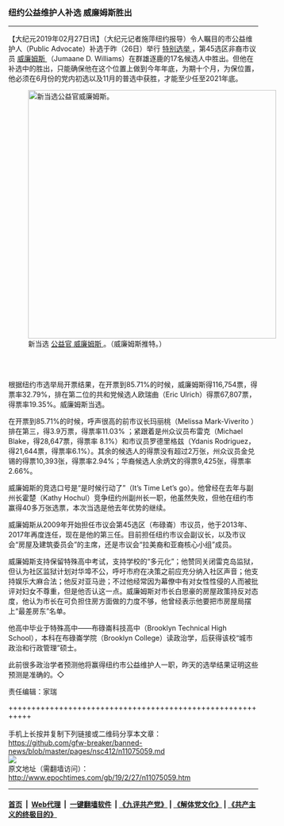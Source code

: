 ### 纽约公益维护人补选 威廉姆斯胜出
------------------------

<p>
 【大纪元2019年02月27日讯】（大纪元记者施萍纽约报导）令人瞩目的市公益维护人（Public Advocate）补选于昨（26日）举行
 <a href="http://www.epochtimes.com/gb/tag/%E7%89%B9%E5%88%AB%E9%80%89%E4%B8%BE.html">
  特别选举
 </a>
 ，第45选区非裔市议员
 <a href="http://www.epochtimes.com/gb/tag/%E5%A8%81%E5%BB%89%E5%A7%86%E6%96%AF.html">
  威廉姆斯
 </a>
 （Jumaane D. Williams）在群雄逐鹿的17名候选人中胜出。但他在补选中的胜出，只能确保他在这个位置上做到今年年底，为期十个月，为保位置，他必须在6月份的党内初选以及11月的普选中获胜，才能至少任至2021年底。
</p>
<figure class="wp-caption aligncenter" id="11075061" style="width: 500px">
 <img alt="新当选公益官威廉姆斯。" src="http://i.epochtimes.com/assets/uploads/2019/02/0d05ba2fc7f1d09b45c5618afb03ba8a-450x456.png" width="500"/>
 <br/><figcaption class="wp-caption-text">
  新当选
  <a href="http://www.epochtimes.com/gb/tag/%E5%85%AC%E7%9B%8A%E5%AE%98.html">
   公益官
  </a>
  <a href="http://www.epochtimes.com/gb/tag/%E5%A8%81%E5%BB%89%E5%A7%86%E6%96%AF.html">
   威廉姆斯
  </a>
  。（威廉姆斯推特。）
 </figcaption><br/>
</figure><br/>
<p>
 根据纽约市选举局开票结果，在开票到85.71%的时候，威廉姆斯得116,754票，得票率32.79%，排在第二位的共和党候选人欧瑞曲（Eric Ulrich）得票67,807票，得票率19.35%。威廉姆斯当选。
</p>
<p>
 在开票到85.71%的时候，呼声很高的前市议长玛丽桃（Melissa Mark-Viverito ）排在第三，得3.9万票，得票率11.03% ；紧跟着是州众议员布雷克（Michael Blake，得28,647票，得票率 8.1%）和市议员罗德里格兹（Ydanis Rodriguez，得21,644票，得票率6.1%）。其余的候选人的得票没有超过2万张，州众议员金兑锡的得票10,393张，得票率2.94%；华裔候选人余炳文的得票9,425张，得票率2.66%。
</p>
<p>
 威廉姆斯的竞选口号是“是时候行动了”（It’s Time Let’s go）。他曾经在去年与副州长霍楚（Kathy Hochul）竞争纽约州副州长一职，他虽然失败，但他在纽约市赢得40多万张选票，本次当选是他去年优势的继续。
</p>
<p>
 威廉姆斯从2009年开始担任市议会第45选区（布碌崙）市议员，他于2013年、2017年再度连任，现在是他的第三任。目前担任纽约市议会副议长，以及市议会“房屋及建筑委员会”的主席，还是市议会“拉美裔和亚裔核心小组”成员。
</p>
<p>
 威廉姆斯支持保留特殊高中考试，支持学校的“多元化”；他赞同关闭雷克岛监狱，但认为社区监狱计划对华埠不公，呼吁市府在决策之前应充分纳入社区声音；他支持娱乐大麻合法；他反对亚马逊；不过他经常因为幕僚中有对女性性侵的人而被批评对妇女不尊重，但是他否认这一点。威廉姆斯对市长白思豪的房屋政策持反对态度，他认为市长在可负担住房方面做的力度不够，他曾经表示他要把市房屋局摆上“最差房东”名单。
</p>
<p>
 他高中毕业于特殊高中——布碌崙科技高中（Brooklyn Technical High School），本科在布碌崙学院（Brooklyn College）读政治学，后获得该校“城市政治和行政管理”硕士。
</p>
<p>
 此前很多政治学者预测他将赢得纽约市公益维护人一职，昨天的选举结果证明这些预测是准确的。◇
</p>
<p>
 责任编辑：家瑞
</p>

+++++++++++++++++++++++++++++++++++++++++++++++++++++++++++<br/><br/>
手机上长按并复制下列链接或二维码分享本文章：<br/>
https://github.com/gfw-breaker/banned-news/blob/master/pages/nsc412/n11075059.md <br/>
<a href='https://github.com/gfw-breaker/banned-news/blob/master/pages/nsc412/n11075059.md'><img src='https://github.com/gfw-breaker/banned-news/blob/master/pages/nsc412/n11075059.md.png'/></a> <br/>
原文地址（需翻墙访问）：http://www.epochtimes.com/gb/19/2/27/n11075059.htm


------------------------
#### [首页](https://github.com/gfw-breaker/banned-news/blob/master/README.md) &nbsp;|&nbsp; [Web代理](https://github.com/labour-camp/helloworld) &nbsp;|&nbsp; [一键翻墙软件](https://github.com/gfw-breaker/nogfw/blob/master/README.md) &nbsp;| [《九评共产党》](https://github.com/gfw-breaker/9ping.md/blob/master/README.md#九评之一评共产党是什么) | [《解体党文化》](https://github.com/gfw-breaker/jtdwh.md/blob/master/README.md) | [《共产主义的终极目的》](https://github.com/gfw-breaker/gczydzjmd.md/blob/master/README.md)

